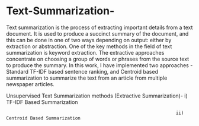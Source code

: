 # Text-Summarization-
Text summarization is the process of extracting important details from a text document. It is used to produce a succinct summary of the document, and this can be done in one of two ways depending on output: either by extraction or abstraction. One of the key methods in the field of text summarization is keyword extraction. The extractive approaches concentrate on choosing a group of words or phrases from the source text to produce the summary. In this work, I have implemented two approaches - Standard TF-IDF based sentence ranking, and Centroid based summarization to summarize the text from an article from multiple newspaper articles.

Unsupervised Text Summarization methods (Extractive Summarization)- i) TF-IDF Based Summarization

                                                                    ii) Centroid Based Summarization
                                                                   
                                                             
